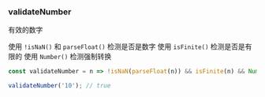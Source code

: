 ### validateNumber

有效的数字

使用 `!isNaN()` 和 `parseFloat()` 检测是否是数字
使用 `isFinite()` 检测是否是有限的
使用 `Number()` 检测强制转换

```js
const validateNumber = n => !isNaN(parseFloat(n)) && isFinite(n) && Number(n) == n;
```

```js
validateNumber('10'); // true
```
